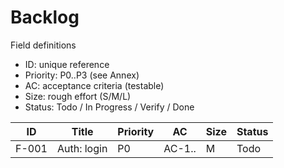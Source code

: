 # Backlog

Field definitions
- ID: unique reference
- Priority: P0..P3 (see Annex)
- AC: acceptance criteria (testable)
- Size: rough effort (S/M/L)
- Status: Todo / In Progress / Verify / Done

| ID | Title | Priority | AC | Size | Status |
|---|---|---|---|---|---|
| F-001 | Auth: login | P0 | AC-1.. | M | Todo |
